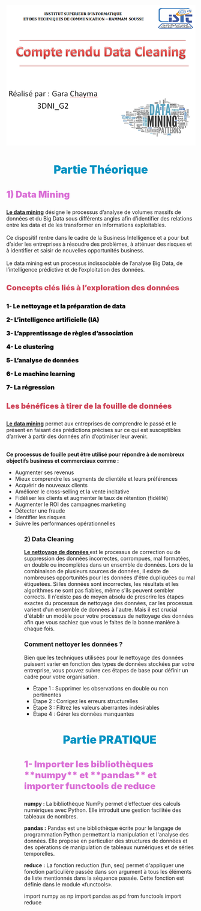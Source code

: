 <img src="data-mining.png">
<h3 style ="color : #0492C2 ; font-size: 30px; font-weight:900;  text-align: center;"> Partie Théorique </h3>
<h3 style ="color : #da70d6 ; font-size: 24px; font-weight:900;"> 1) Data Mining </h3>
<P><u><b>    Le data mining</b></u> désigne le processus d’analyse de volumes massifs de données et du Big Data sous différents angles afin d’identifier des relations entre les data et de les transformer en informations exploitables.
    <BR>
       <br>   Ce dispositif rentre dans le cadre de la Business Intelligence et a pour but d’aider les entreprises à résoudre des problèmes, à atténuer des risques et à identifier et saisir de nouvelles opportunités business.
        <BR>
        <br>Le data mining est un processus indissociable de l’analyse Big Data, de l’intelligence prédictive et de l’exploitation des données.
<h4 style ="color : #cf465a ; font-size: 20px; font-weight:900;"> Concepts clés liés à l’exploration des données </h4>
          <p style ="color : #000000 ; font-size: 16px; font-weight:900;">1- Le nettoyage et la préparation de data </p>
          <p style ="color : #000000 ; font-size: 16px; font-weight:900;">2- L’intelligence artificielle (IA)  </p>
          <p style ="color : #000000 ; font-size: 16px; font-weight:900;">3- L’apprentissage de règles d’association </p>
          <p style ="color : #000000 ; font-size: 16px; font-weight:900;">4- Le clustering </p>
          <p style ="color : #000000 ; font-size: 16px; font-weight:900;">5- L’analyse de données </p>
          <p style ="color : #000000 ; font-size: 16px; font-weight:900;">6- Le machine learning </p>
          <p style ="color : #000000 ; font-size: 16px; font-weight:900;">7- La régression</p>
<h4 style ="color : #cf465a ; font-size: 20px; font-weight:900;"> Les bénéfices à tirer de la fouille de données </h4>
           <p><u><b>Le data mining</b></u> permet aux entreprises de comprendre le passé et le présent en faisant des prédictions précises sur ce qui est susceptibles d’arriver à partir des données afin d’optimiser leur avenir.</p>
<br>
<b>Ce processus de fouille peut être utilisé pour répondre à de nombreux objectifs business et commerciaux comme :</b><ul> <li>Augmenter ses revenus</li>
     <li>Mieux comprendre les segments de clientèle et leurs préférences</li>
     <li>Acquérir de nouveaux clients</li>
     <li>Améliorer le cross-selling et la vente incitative</li>
     <li>Fidéliser les clients et augmenter le taux de rétention (fidélité)</li>
     <li>Augmenter le ROI des campagnes marketing</li>
     <li>Détecter une fraude</li>
     <li>Identifier les risques</li>
     <li>Suivre les performances opérationnelles</li><ul>
  
<h3> 2) Data Cleaning </h3>
    <p><B><U>Le nettoyage de données </U></B> est le processus de correction ou de suppression des données incorrectes, corrompues, mal formatées, en double ou incomplètes dans un ensemble de données. Lors de la combinaison de plusieurs sources de données, il existe de nombreuses opportunités pour les données d'être dupliquées ou mal étiquetées. Si les données sont incorrectes, les résultats et les algorithmes ne sont pas fiables, même s'ils peuvent sembler corrects. Il n'existe pas de moyen absolu de prescrire les étapes exactes du processus de nettoyage des données, car les processus varient d'un ensemble de données à l'autre. Mais il est crucial d'établir un modèle pour votre processus de nettoyage des données afin que vous sachiez que vous le faites de la bonne manière à chaque fois.</p>
 <H3>Comment nettoyer les données ?</H3>
<P>Bien que les techniques utilisées pour le nettoyage des données puissent varier en fonction des types de données stockées par votre entreprise, vous pouvez suivre ces étapes de base pour définir un cadre pour votre organisation.</P>
<UL><LI>Étape 1 : Supprimer les observations en double ou non pertinentes</LI>
<LI>Étape 2 : Corrigez les erreurs structurelles</LI>
<LI>Étape 3 : Filtrez les valeurs aberrantes indésirables</LI>
<LI>Étape 4 : Gérer les données manquantes</LI>
    
</UL>
 <h3 style ="color : #0492C2 ; font-size: 30px; font-weight:900;  text-align: center;"> Partie PRATIQUE </h3>
     <h3 style ="color : #da70d6 ; font-size: 24px; font-weight:900;"> 1- Importer les bibliothèques **numpy** et **pandas** et importer functools de reduce </h3>
            <p><b>numpy : </b>La bibliothèque NumPy permet d’effectuer des calculs numériques avec Python. Elle introduit une gestion facilitée des tableaux de nombres.</p>

<p><b>pandas :</b> Pandas est une bibliothèque écrite pour le langage de programmation Python permettant la manipulation et l'analyse des données. Elle propose en particulier des structures de données et des opérations de manipulation de tableaux numériques et de séries temporelles.<p> 
 <p>   <b>reduce :</b> La fonction reduction (fun, seq) permet d'appliquer une fonction particulière passée dans son argument à tous les éléments de liste mentionnés dans la séquence passée. Cette fonction est définie dans le module «functools».</p>
import numpy as np
import pandas as pd
from functools import reduce 
    
